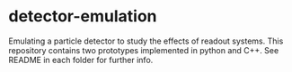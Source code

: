 # detector-emulation
Emulating a particle detector to study the effects of readout systems.
This repository contains two prototypes implemented in python and C++.
See README in each folder for further info.
